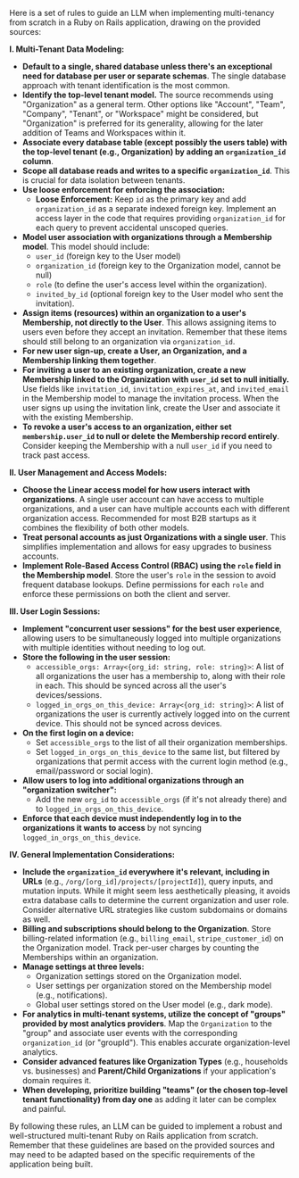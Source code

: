Here is a set of rules to guide an LLM when implementing multi-tenancy from scratch in a Ruby on Rails application, drawing on the provided sources:

**I. Multi-Tenant Data Modeling:**

*   **Default to a single, shared database unless there's an exceptional need for database per user or separate schemas**. The single database approach with tenant identification is the most common.
*   **Identify the top-level tenant model.** The source recommends using "Organization" as a general term. Other options like "Account", "Team", "Company", "Tenant", or "Workspace" might be considered, but "Organization" is preferred for its generality, allowing for the later addition of Teams and Workspaces within it.
*   **Associate every database table (except possibly the users table) with the top-level tenant (e.g., Organization) by adding an `organization_id` column**.
*   **Scope all database reads and writes to a specific `organization_id`**. This is crucial for data isolation between tenants.
*   **Use loose enforcement for enforcing the association:**
    *   **Loose Enforcement:** Keep `id` as the primary key and add `organization_id` as a separate indexed foreign key. Implement an access layer in the code that requires providing `organization_id` for each query to prevent accidental unscoped queries.
*   **Model user association with organizations through a Membership model**. This model should include:
    *   `user_id` (foreign key to the User model)
    *   `organization_id` (foreign key to the Organization model, cannot be null)
    *   `role` (to define the user's access level within the organization).
    *   `invited_by_id` (optional foreign key to the User model who sent the invitation).
*   **Assign items (resources) within an organization to a user's Membership, not directly to the User**. This allows assigning items to users even before they accept an invitation. Remember that these items should still belong to an organization via `organization_id`.
*   **For new user sign-up, create a User, an Organization, and a Membership linking them together**.
*   **For inviting a user to an existing organization, create a new Membership linked to the Organization with `user_id` set to null initially.** Use fields like `invitation_id`, `invitation_expires_at`, and `invited_email` in the Membership model to manage the invitation process. When the user signs up using the invitation link, create the User and associate it with the existing Membership.
*   **To revoke a user's access to an organization, either set `membership.user_id` to null or delete the Membership record entirely**. Consider keeping the Membership with a null `user_id` if you need to track past access.

**II. User Management and Access Models:**

*   **Choose the Linear access model for how users interact with organizations**. A single user account can have access to multiple organizations, and a user can have multiple accounts each with different organization access. Recommended for most B2B startups as it combines the flexibility of both other models.
*   **Treat personal accounts as just Organizations with a single user**. This simplifies implementation and allows for easy upgrades to business accounts.
*   **Implement Role-Based Access Control (RBAC) using the `role` field in the Membership model**. Store the user's `role` in the session to avoid frequent database lookups. Define permissions for each `role` and enforce these permissions on both the client and server.

**III. User Login Sessions:**

*   **Implement "concurrent user sessions" for the best user experience**, allowing users to be simultaneously logged into multiple organizations with multiple identities without needing to log out.
*   **Store the following in the user session:**
    *   `accessible_orgs: Array<{org_id: string, role: string}>`: A list of all organizations the user has a membership to, along with their role in each. This should be synced across all the user's devices/sessions.
    *   `logged_in_orgs_on_this_device: Array<{org_id: string}>`: A list of organizations the user is currently actively logged into on the current device. This should not be synced across devices.
*   **On the first login on a device:**
    *   Set `accessible_orgs` to the list of all their organization memberships.
    *   Set `logged_in_orgs_on_this_device` to the same list, but filtered by organizations that permit access with the current login method (e.g., email/password or social login).
*   **Allow users to log into additional organizations through an "organization switcher":**
    *   Add the new `org_id` to `accessible_orgs` (if it's not already there) and to `logged_in_orgs_on_this_device`.
*   **Enforce that each device must independently log in to the organizations it wants to access** by not syncing `logged_in_orgs_on_this_device`.

**IV. General Implementation Considerations:**

*   **Include the `organization_id` everywhere it's relevant, including in URLs** (e.g., `/org/[org_id]/projects/[projectId]`), query inputs, and mutation inputs. While it might seem less aesthetically pleasing, it avoids extra database calls to determine the current organization and user role. Consider alternative URL strategies like custom subdomains or domains as well.
*   **Billing and subscriptions should belong to the Organization**. Store billing-related information (e.g., `billing_email`, `stripe_customer_id`) on the Organization model. Track per-user charges by counting the Memberships within an organization.
*   **Manage settings at three levels:**
    *   Organization settings stored on the Organization model.
    *   User settings per organization stored on the Membership model (e.g., notifications).
    *   Global user settings stored on the User model (e.g., dark mode).
*   **For analytics in multi-tenant systems, utilize the concept of "groups" provided by most analytics providers**. Map the `Organization` to the "group" and associate user events with the corresponding `organization_id` (or "groupId"). This enables accurate organization-level analytics.
*   **Consider advanced features like Organization Types** (e.g., households vs. businesses) and **Parent/Child Organizations** if your application's domain requires it.
*   **When developing, prioritize building "teams" (or the chosen top-level tenant functionality) from day one** as adding it later can be complex and painful.

By following these rules, an LLM can be guided to implement a robust and well-structured multi-tenant Ruby on Rails application from scratch. Remember that these guidelines are based on the provided sources and may need to be adapted based on the specific requirements of the application being built.
